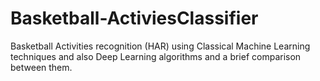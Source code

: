 # Basketball-ActiviesClassifier
Basketball Activities recognition (HAR) using Classical Machine Learning techniques and also Deep Learning algorithms and a brief comparison between them.
